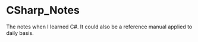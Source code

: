 # CSharp_Notes
The notes when I learned C#. It could also be a reference manual applied to daily basis.
